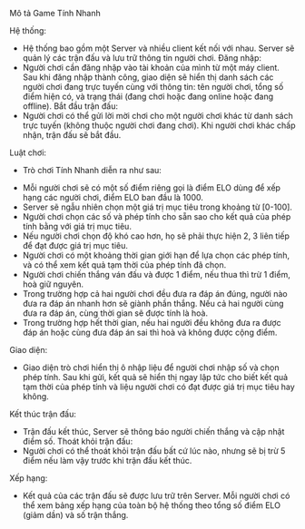 Mô tả Game Tính Nhanh

Hệ thống:
- Hệ thống bao gồm một Server và nhiều client kết nối với nhau. Server sẽ quản lý các trận đấu và lưu trữ thông tin người chơi.
Đăng nhập:
- Người chơi cần đăng nhập vào tài khoản của mình từ một máy client. Sau khi đăng nhập thành công, giao diện sẽ hiển thị danh sách các người chơi đang trực tuyến cùng với thông tin: tên người chơi, tổng số điểm hiện có, và trạng thái (đang chơi hoặc đang online hoặc đang offline).
Bắt đầu trận đấu:
- Người chơi có thể gửi lời mời chơi cho một người chơi khác từ danh sách trực tuyến (không thuộc người chơi đang chơi). Khi người chơi khác chấp nhận, trận đấu sẽ bắt đầu.

Luật chơi:
- Trò chơi Tính Nhanh diễn ra như sau:
+	Mỗi người chơi sẽ có một số điểm riêng gọi là điểm ELO dùng để xếp hạng các người chơi, điểm ELO ban đầu là 1000.
+	Server sẽ ngẫu nhiên chọn một giá trị mục tiêu trong khoảng từ [0-100].
+	Người chơi chọn các số và phép tính cho sẵn sao cho kết quả của phép tính bằng với giá trị mục tiêu.
+	Nếu người chơi chọn độ khó cao hơn, họ sẽ phải thực hiện 2, 3 liên tiếp để đạt được giá trị mục tiêu.
+	Người chơi có một khoảng thời gian giới hạn để lựa chọn các phép tính, và có thể xem kết quả tạm thời của phép tính đã chọn.
+	Người chơi chiến thắng ván đấu và được 1 điểm, nếu thua thì trừ 1 điểm, hoà giữ nguyên.
+	Trong trường hợp cả hai người chơi đều đưa ra đáp án đúng, người nào đưa ra đáp án nhanh hơn sẽ giành phần thắng. Nếu cả hai người cùng đưa ra đáp án, cùng thời gian sẽ được tính là hoà.
+	Trong trường hợp hết thời gian, nếu hai người đều không đưa ra được đáp án hoặc cùng đưa đáp án sai thì hoà và không được cộng điểm.

Giao diện:
- Giao diện trò chơi hiển thị ô nhập liệu để người chơi nhập số và chọn phép tính. Sau khi gửi, kết quả sẽ hiển thị ngay lập tức cho biết kết quả tạm thời của phép tính và liệu người chơi có đạt được giá trị mục tiêu hay không.

Kết thúc trận đấu:
- Trận đấu kết thúc, Server sẽ thông báo người chiến thắng và cập nhật điểm số. 
Thoát khỏi trận đấu:
- Người chơi có thể thoát khỏi trận đấu bất cứ lúc nào, nhưng sẽ bị trừ 5 điểm nếu làm vậy trước khi trận đấu kết thúc.

Xếp hạng:
- Kết quả của các trận đấu sẽ được lưu trữ trên Server. Mỗi người chơi có thể xem bảng xếp hạng của toàn bộ hệ thống theo tổng số điểm ELO (giảm dần) và số trận thắng.
